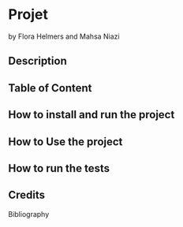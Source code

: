 # Projet
by Flora Helmers and Mahsa Niazi

## Description


## Table of Content

## How to install and run the project

## How to Use the project

## How to run the tests

## Credits
Bibliography


